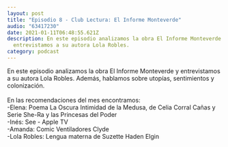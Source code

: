 ```yaml
---
layout: post
title: "Episodio 8 - Club Lectura: El Informe Monteverde"
audio: "63417230"
date: 2021-01-11T06:48:55.621Z
description: En este episodio analizamos la obra El Informe Monteverde y
  entrevistamos a su autora Lola Robles.
category: podcast
---
```

En este episodio analizamos la obra El Informe Monteverde y entrevistamos a su autora Lola Robles. Además, hablamos sobre utopías, sentimientos y colonización.\
\
En las recomendaciones del mes encontramos:\
-Elena: Poema La Oscura Intimidad de la Medusa, de Celia Corral Cañas y Serie She-Ra y las Princesas del Poder\
-Inés: See - Apple TV\
-Amanda: Comic Ventiladores Clyde\
-Lola Robles: Lengua materna de Suzette Haden Elgin